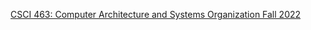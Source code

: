 [CSCI 463: Computer Architecture and Systems Organization Fall 2022](https://faculty.cs.niu.edu/~winans/CS463/2022-fa/)

